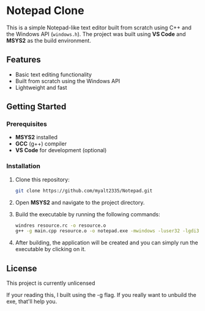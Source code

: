 
# Notepad Clone

This is a simple Notepad-like text editor built from scratch using C++ and the Windows API (`windows.h`). The project was built using **VS Code** and **MSYS2** as the build environment.

## Features
- Basic text editing functionality
- Built from scratch using the Windows API
- Lightweight and fast

## Getting Started

### Prerequisites
- **MSYS2** installed
- **GCC** (g++) compiler
- **VS Code** for development (optional)

### Installation

1. Clone this repository:
    ```bash
    git clone https://github.com/myalt2335/Notepad.git
    ```

2. Open **MSYS2** and navigate to the project directory.

3. Build the executable by running the following commands:
    ```bash
    windres resource.rc -o resource.o
    g++ -g main.cpp resource.o -o notepad.exe -mwindows -luser32 -lgdi32 -lcomdlg32 -static-libgcc -static-libstdc++
    ```

4. After building, the application will be created and you can simply run the executable by clicking on it.

## License

This project is currently unlicensed

If your reading this, I built using the -g flag. If you really want to unbuild the exe, that'll help you.
